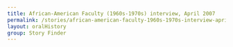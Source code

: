 ```yaml
---
title: African-American Faculty (1960s-1970s) interview, April 2007
permalink: /stories/african-american-faculty-1960s-1970s-interview-april-2007
layout: oralHistory
group: Story Finder
---
```

